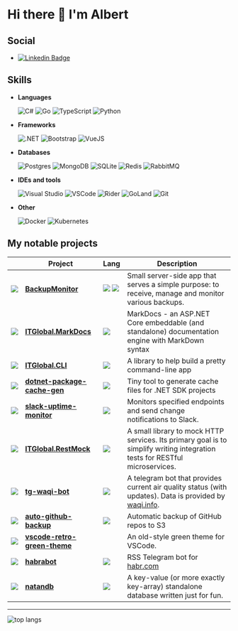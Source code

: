 <!--
**kapitanov/kapitanov** is a ✨ _special_ ✨ repository because its `README.md` (this file) appears on your GitHub profile.

Here are some ideas to get you started:

- 🔭 I’m currently working on ...
- 🌱 I’m currently learning ...
- 👯 I’m looking to collaborate on ...
- 🤔 I’m looking for help with ...
- 💬 Ask me about ...
- 📫 How to reach me: ...
- 😄 Pronouns: ...
- ⚡ Fun fact: ...
-->

# Hi there 👋 I'm Albert

## Social

* [![Linkedin Badge](https://img.shields.io/badge/-@albertkapitanov-blue?style=for-the-badge&logo=Linkedin&logoColor=white&link=https://www.linkedin.com/in/albertkapitanov/)](https://www.linkedin.com/in/albertkapitanov)

## Skills

* **Languages**

  ![C#](https://img.shields.io/badge/c%23-%23239120.svg?style=for-the-badge&logo=c-sharp&logoColor=white)
  ![Go](https://img.shields.io/badge/go-%2300ADD8.svg?style=for-the-badge&logo=go&logoColor=white)
  ![TypeScript](https://img.shields.io/badge/typescript-%23007ACC.svg?style=for-the-badge&logo=typescript&logoColor=white)
  ![Python](https://img.shields.io/badge/python-%2314354C.svg?style=for-the-badge&logo=python&logoColor=white)

* **Frameworks**

  ![.NET](https://img.shields.io/badge/.NET-5C2D91?style=for-the-badge&logo=.net&logoColor=white)
  ![Bootstrap](https://img.shields.io/badge/bootstrap-%23563D7C.svg?style=for-the-badge&logo=bootstrap&logoColor=white)
  ![VueJS](https://img.shields.io/badge/vuejs-%2335495e.svg?style=for-the-badge&logo=vue-dot-js&logoColor=%234FC08D)

* **Databases**

  ![Postgres](https://img.shields.io/badge/postgres-%23316192.svg?style=for-the-badge&logo=postgresql&logoColor=white)
  ![MongoDB](https://img.shields.io/badge/MongoDB-%234ea94b.svg?style=for-the-badge&logo=mongodb&logoColor=white)
  ![SQLite](https://img.shields.io/badge/sqlite-%2307405e.svg?style=for-the-badge&logo=sqlite&logoColor=white)
  ![Redis](https://img.shields.io/badge/redis-%23DD0031.svg?style=for-the-badge&logo=redis&logoColor=white)
  ![RabbitMQ](https://img.shields.io/badge/rabbitmq-%23DD0031.svg?style=for-the-badge&logo=rabbitmq&logoColor=white)

* **IDEs and tools**

  ![Visual Studio](https://img.shields.io/badge/VisualStudio-5C2D91.svg?style=for-the-badge&logo=visual-studio&logoColor=white)
  ![VSCode](https://img.shields.io/badge/VisualStudioCode-0078d7.svg?style=for-the-badge&logo=visual-studio-code&logoColor=white)
  ![Rider](https://img.shields.io/badge/rider-143?style=for-the-badge&logo=rider&logoColor=black&color=black&labelColor=green)
  ![GoLand](https://img.shields.io/badge/goland-143?style=for-the-badge&logo=goland&logoColor=black&color=black&labelColor=green)
  ![Git](https://img.shields.io/badge/git-%23F05033.svg?style=for-the-badge&logo=git&logoColor=white)

* **Other**

  ![Docker](https://img.shields.io/badge/docker-%230db7ed.svg?style=for-the-badge&logo=docker&logoColor=white)
  ![Kubernetes](https://img.shields.io/badge/kubernetes-%23326ce5.svg?style=for-the-badge&logo=kubernetes&logoColor=white)

## My notable projects

|                                                                        | Project                                                                               | Lang                                                                                                                                | Description                                                                                                                 |
| ---------------------------------------------------------------------- | ------------------------------------------------------------------------------------- | ----------------------------------------------------------------------------------------------------------------------------------- | --------------------------------------------------------------------------------------------------------------------------- |
| ![](https://img.shields.io/badge/-Production-007F0E?style=flat-square) | [**BackupMonitor**](https://github.com/ITGlobal/backupmonitor)                        | ![](https://img.shields.io/badge/-Go-blue?style=flat-square) ![](https://img.shields.io/badge/-TypeScript-2f74c0?style=flat-square) | Small server-side app that serves a simple purpose: to receive, manage and monitor various backups.                         |
| ![](https://img.shields.io/badge/-Production-007F0E?style=flat-square) | [**ITGlobal.MarkDocs**](https://github.com/ITGlobal/MarkDocs)                         | ![](https://img.shields.io/badge/-C%23-4e2acd?style=flat-square)                                                                    | MarkDocs - an ASP.NET Core embeddable (and standalone) documentation engine with MarkDown syntax                            |
| ![](https://img.shields.io/badge/-Production-007F0E?style=flat-square) | [**ITGlobal.CLI**](https://github.com/ITGlobal/CLI)                                   | ![](https://img.shields.io/badge/-C%23-4e2acd?style=flat-square)                                                                    | A library to help build a pretty command-line app                                                                           |
| ![](https://img.shields.io/badge/-Production-007F0E?style=flat-square) | [**dotnet-package-cache-gen**](https://github.com/ITGlobal/dotnet-package-cache-gen)  | ![](https://img.shields.io/badge/-C%23-4e2acd?style=flat-square)                                                                    | Tiny tool to generate cache files for .NET SDK projects                                                                     |
| ![](https://img.shields.io/badge/-Production-007F0E?style=flat-square) | [**slack-uptime-monitor**](https://github.com/ITGlobal/slack-uptime-monitor)          | ![](https://img.shields.io/badge/-Go-blue?style=flat-square)                                                                        | Monitors specified endpoints and send change notifications to Slack.                                                        |
| ![](https://img.shields.io/badge/-Production-007F0E?style=flat-square) | [**ITGlobal.RestMock**](https://github.com/ITGlobal/RestMock)                         | ![](https://img.shields.io/badge/-C%23-4e2acd?style=flat-square)                                                                    | A small library to mock HTTP services. Its primary goal is to simplify writing integration tests for RESTful microservices. |
| ![](https://img.shields.io/badge/-Pet-blue?style=flat-square)          | [**tg-waqi-bot**](https://github.com/kapitanov/tg-waqi-bot)                           | ![](https://img.shields.io/badge/-Go-blue?style=flat-square)                                                                        | A telegram bot that provides current air quality status (with updates). Data is provided by [waqi.info](https://waqi.info). |
| ![](https://img.shields.io/badge/-Production-007F0E?style=flat-square) | [**auto-github-backup**](https://github.com/kapitanov/auto-github-backup)             | ![](https://img.shields.io/badge/-Python-0662b9?style=flat-square)                                                                  | Automatic backup of GitHub repos to S3                                                                                      |
| ![](https://img.shields.io/badge/-Pet-blue?style=flat-square)          | [**vscode-retro-green-theme**](https://github.com/kapitanov/vscode-retro-green-theme) |                                                                                                                                     | An old-style green theme for VSCode.                                                                                        |
| ![](https://img.shields.io/badge/-Pet-blue?style=flat-square)          | [**habrabot**](https://github.com/kapitanov/habrabot)                                 | ![](https://img.shields.io/badge/-Go-blue?style=flat-square)                                                                        | RSS Telegram bot for [habr.com](https://habr.com/)                                                                          |
| ![](https://img.shields.io/badge/-Pet-blue?style=flat-square)          | [**natandb**](https://github.com/kapitanov/natandb)                                   | ![](https://img.shields.io/badge/-Go-blue?style=flat-square)                                                                        | A key-value (or more exactly key-array) standalone database written just for fun.                                           |

---

![top langs](https://github-readme-stats.vercel.app/api/top-langs/?username=kapitanov&hide=logos,g-code,hlsl)
